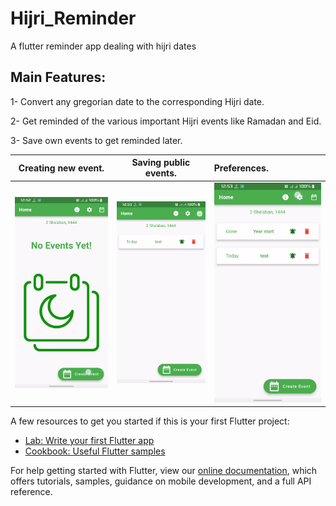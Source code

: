 # Hijri_Reminder

A flutter reminder app dealing with hijri dates

## Main Features:
1- Convert any gregorian date to the corresponding Hijri date.

2- Get reminded of the various important Hijri events like Ramadan and Eid.

3- Save own events to get reminded later.


Creating new event.        |   Saving public events.          |  Preferences.
:-------------------------:|:-------------------------:|:-------------------------
![](https://github.com/mahmoodawd/flutter_hijri_reminder/blob/main/GIFs/create_new_event.gif)   |  ![](https://github.com/mahmoodawd/flutter_hijri_reminder/blob/main/GIFs/save_public_event.gif) |  ![](https://github.com/mahmoodawd/flutter_hijri_reminder/blob/main/GIFs/language_font_darkMode.gif)

A few resources to get you started if this is your first Flutter project:

- [Lab: Write your first Flutter app](https://flutter.dev/docs/get-started/codelab)
- [Cookbook: Useful Flutter samples](https://flutter.dev/docs/cookbook)

For help getting started with Flutter, view our
[online documentation](https://flutter.dev/docs), which offers tutorials,
samples, guidance on mobile development, and a full API reference.

